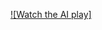 
[![Watch the AI play]](https://user-images.githubusercontent.com/116800534/213692940-d4ceae4a-924d-4f0f-9b54-1ec45a021c47.mp4)
